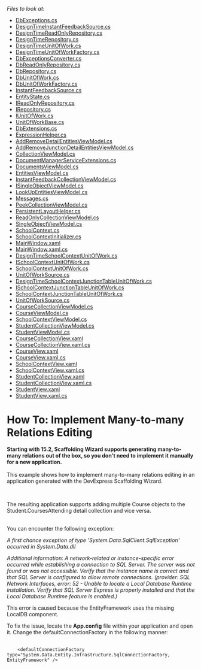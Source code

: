 <!-- default file list -->
*Files to look at*:

* [DbExceptions.cs](./CS/Scaffolding.ManyToMany/Common/DataModel/DbExceptions.cs)
* [DesignTimeInstantFeedbackSource.cs](./CS/Scaffolding.ManyToMany/Common/DataModel/DesignTime/DesignTimeInstantFeedbackSource.cs)
* [DesignTimeReadOnlyRepository.cs](./CS/Scaffolding.ManyToMany/Common/DataModel/DesignTime/DesignTimeReadOnlyRepository.cs)
* [DesignTimeRepository.cs](./CS/Scaffolding.ManyToMany/Common/DataModel/DesignTime/DesignTimeRepository.cs)
* [DesignTimeUnitOfWork.cs](./CS/Scaffolding.ManyToMany/Common/DataModel/DesignTime/DesignTimeUnitOfWork.cs)
* [DesignTimeUnitOfWorkFactory.cs](./CS/Scaffolding.ManyToMany/Common/DataModel/DesignTime/DesignTimeUnitOfWorkFactory.cs)
* [DbExceptionsConverter.cs](./CS/Scaffolding.ManyToMany/Common/DataModel/EntityFramework/DbExceptionsConverter.cs)
* [DbReadOnlyRepository.cs](./CS/Scaffolding.ManyToMany/Common/DataModel/EntityFramework/DbReadOnlyRepository.cs)
* [DbRepository.cs](./CS/Scaffolding.ManyToMany/Common/DataModel/EntityFramework/DbRepository.cs)
* [DbUnitOfWork.cs](./CS/Scaffolding.ManyToMany/Common/DataModel/EntityFramework/DbUnitOfWork.cs)
* [DbUnitOfWorkFactory.cs](./CS/Scaffolding.ManyToMany/Common/DataModel/EntityFramework/DbUnitOfWorkFactory.cs)
* [InstantFeedbackSource.cs](./CS/Scaffolding.ManyToMany/Common/DataModel/EntityFramework/InstantFeedbackSource.cs)
* [EntityState.cs](./CS/Scaffolding.ManyToMany/Common/DataModel/EntityState.cs)
* [IReadOnlyRepository.cs](./CS/Scaffolding.ManyToMany/Common/DataModel/IReadOnlyRepository.cs)
* [IRepository.cs](./CS/Scaffolding.ManyToMany/Common/DataModel/IRepository.cs)
* [IUnitOfWork.cs](./CS/Scaffolding.ManyToMany/Common/DataModel/IUnitOfWork.cs)
* [UnitOfWorkBase.cs](./CS/Scaffolding.ManyToMany/Common/DataModel/UnitOfWorkBase.cs)
* [DbExtensions.cs](./CS/Scaffolding.ManyToMany/Common/Utils/DbExtensions.cs)
* [ExpressionHelper.cs](./CS/Scaffolding.ManyToMany/Common/Utils/ExpressionHelper.cs)
* [AddRemoveDetailEntitiesViewModel.cs](./CS/Scaffolding.ManyToMany/Common/ViewModel/AddRemoveDetailEntitiesViewModel.cs)
* [AddRemoveJunctionDetailEntitiesViewModel.cs](./CS/Scaffolding.ManyToMany/Common/ViewModel/AddRemoveJunctionDetailEntitiesViewModel.cs)
* [CollectionViewModel.cs](./CS/Scaffolding.ManyToMany/Common/ViewModel/CollectionViewModel.cs)
* [DocumentManagerServiceExtensions.cs](./CS/Scaffolding.ManyToMany/Common/ViewModel/DocumentManagerServiceExtensions.cs)
* [DocumentsViewModel.cs](./CS/Scaffolding.ManyToMany/Common/ViewModel/DocumentsViewModel.cs)
* [EntitiesViewModel.cs](./CS/Scaffolding.ManyToMany/Common/ViewModel/EntitiesViewModel.cs)
* [InstantFeedbackCollectionViewModel.cs](./CS/Scaffolding.ManyToMany/Common/ViewModel/InstantFeedbackCollectionViewModel.cs)
* [ISingleObjectViewModel.cs](./CS/Scaffolding.ManyToMany/Common/ViewModel/ISingleObjectViewModel.cs)
* [LookUpEntitiesViewModel.cs](./CS/Scaffolding.ManyToMany/Common/ViewModel/LookUpEntitiesViewModel.cs)
* [Messages.cs](./CS/Scaffolding.ManyToMany/Common/ViewModel/Messages.cs)
* [PeekCollectionViewModel.cs](./CS/Scaffolding.ManyToMany/Common/ViewModel/PeekCollectionViewModel.cs)
* [PersistentLayoutHelper.cs](./CS/Scaffolding.ManyToMany/Common/ViewModel/PersistentLayoutHelper.cs)
* [ReadOnlyCollectionViewModel.cs](./CS/Scaffolding.ManyToMany/Common/ViewModel/ReadOnlyCollectionViewModel.cs)
* [SingleObjectViewModel.cs](./CS/Scaffolding.ManyToMany/Common/ViewModel/SingleObjectViewModel.cs)
* [SchoolContext.cs](./CS/Scaffolding.ManyToMany/Data/SchoolContext.cs)
* [SchoolContextInitializer.cs](./CS/Scaffolding.ManyToMany/Data/SchoolContextInitializer.cs)
* [MainWindow.xaml](./CS/Scaffolding.ManyToMany/MainWindow.xaml)
* [MainWindow.xaml.cs](./CS/Scaffolding.ManyToMany/MainWindow.xaml.cs)
* [DesignTimeSchoolContextUnitOfWork.cs](./CS/Scaffolding.ManyToMany/SchoolContextDataModel/DesignTimeSchoolContextUnitOfWork.cs)
* [ISchoolContextUnitOfWork.cs](./CS/Scaffolding.ManyToMany/SchoolContextDataModel/ISchoolContextUnitOfWork.cs)
* [SchoolContextUnitOfWork.cs](./CS/Scaffolding.ManyToMany/SchoolContextDataModel/SchoolContextUnitOfWork.cs)
* [UnitOfWorkSource.cs](./CS/Scaffolding.ManyToMany/SchoolContextDataModel/UnitOfWorkSource.cs)
* [DesignTimeSchoolContextJunctionTableUnitOfWork.cs](./CS/Scaffolding.ManyToMany/SchoolContextJunctionTableDataModel/DesignTimeSchoolContextJunctionTableUnitOfWork.cs)
* [ISchoolContextJunctionTableUnitOfWork.cs](./CS/Scaffolding.ManyToMany/SchoolContextJunctionTableDataModel/ISchoolContextJunctionTableUnitOfWork.cs)
* [SchoolContextJunctionTableUnitOfWork.cs](./CS/Scaffolding.ManyToMany/SchoolContextJunctionTableDataModel/SchoolContextJunctionTableUnitOfWork.cs)
* [UnitOfWorkSource.cs](./CS/Scaffolding.ManyToMany/SchoolContextJunctionTableDataModel/UnitOfWorkSource.cs)
* [CourseCollectionViewModel.cs](./CS/Scaffolding.ManyToMany/ViewModels/Course/CourseCollectionViewModel.cs)
* [CourseViewModel.cs](./CS/Scaffolding.ManyToMany/ViewModels/Course/CourseViewModel.cs)
* [SchoolContextViewModel.cs](./CS/Scaffolding.ManyToMany/ViewModels/SchoolContextViewModel.cs)
* [StudentCollectionViewModel.cs](./CS/Scaffolding.ManyToMany/ViewModels/Student/StudentCollectionViewModel.cs)
* [StudentViewModel.cs](./CS/Scaffolding.ManyToMany/ViewModels/Student/StudentViewModel.cs)
* [CourseCollectionView.xaml](./CS/Scaffolding.ManyToMany/Views/Course/CourseCollectionView.xaml)
* [CourseCollectionView.xaml.cs](./CS/Scaffolding.ManyToMany/Views/Course/CourseCollectionView.xaml.cs)
* [CourseView.xaml](./CS/Scaffolding.ManyToMany/Views/Course/CourseView.xaml)
* [CourseView.xaml.cs](./CS/Scaffolding.ManyToMany/Views/Course/CourseView.xaml.cs)
* [SchoolContextView.xaml](./CS/Scaffolding.ManyToMany/Views/SchoolContextView.xaml)
* [SchoolContextView.xaml.cs](./CS/Scaffolding.ManyToMany/Views/SchoolContextView.xaml.cs)
* [StudentCollectionView.xaml](./CS/Scaffolding.ManyToMany/Views/Student/StudentCollectionView.xaml)
* [StudentCollectionView.xaml.cs](./CS/Scaffolding.ManyToMany/Views/Student/StudentCollectionView.xaml.cs)
* [StudentView.xaml](./CS/Scaffolding.ManyToMany/Views/Student/StudentView.xaml)
* [StudentView.xaml.cs](./CS/Scaffolding.ManyToMany/Views/Student/StudentView.xaml.cs)
<!-- default file list end -->
# How To: Implement Many-to-many Relations Editing


<p><strong>Starting with 15.2, Scaffolding Wizard supports generating many-to-many relations out of the box, so you don't need to implement it manually for a new application.</strong><br><br>This example shows how to implement many-to-many relations editing in an application generated with the DevExpress Scaffolding Wizard.</p>
<br>
<p>The resulting application supports adding multiple Course objects to the Student.CoursesAttending detail collection and vice versa.<br><br></p>
<p>You can encounter the following exception:</p>
<p><em>A first chance exception of type 'System.Data.SqlClient.SqlException' occurred in System.Data.dll</em></p>
<p><em>Additional information: A network-related or instance-specific error occurred while establishing a connection to SQL Server. The server was not found or was not accessible. Verify that the instance name is correct and that SQL Server is configured to allow remote connections. (provider: SQL Network Interfaces, error: 52 - Unable to locate a Local Database Runtime installation. Verify that SQL Server Express is properly installed and that the Local Database Runtime feature is enabled.)</em></p>
<p>This error is caused because the EntityFramework uses the missing LocalDB component.</p>
<p>To fix the issue, locate the <strong>App.config</strong> file within your application and open it. Change the defaultConnectionFactory in the following manner:<br><br></p>


```xaml
    <defaultConnectionFactory type="System.Data.Entity.Infrastructure.SqlConnectionFactory, EntityFramework" /> 
```



<br/>


